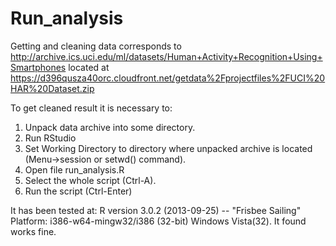 # Run_analysis
Getting and cleaning data corresponds to http://archive.ics.uci.edu/ml/datasets/Human+Activity+Recognition+Using+Smartphones located at https://d396qusza40orc.cloudfront.net/getdata%2Fprojectfiles%2FUCI%20HAR%20Dataset.zip

To get cleaned result it is necessary to:

1. Unpack data archive into some directory.
2. Run RStudio
3. Set Working Directory to directory where unpacked archive is located (Menu->session or setwd() command).
4. Open file run_analysis.R
5. Select the whole script (Ctrl-A).
6. Run the script (Ctrl-Enter)

It has been tested at:
R version 3.0.2 (2013-09-25) -- "Frisbee Sailing"
Platform: i386-w64-mingw32/i386 (32-bit)
Windows Vista(32).
It found works fine.
